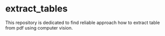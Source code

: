 # extract_tables
This repository is dedicated to find reliable approach how to extract table from pdf using computer vision.
